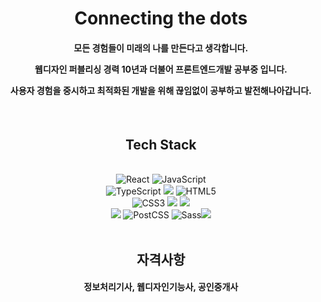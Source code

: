 <h1 align="center">
Connecting the dots
</h1>
<h4 align="center">모든 경험들이 미래의 나를 만든다고 생각합니다.<br/>

웹디자인 퍼블리싱 경력 10년과 더불어 프론트엔드개발 공부중 입니다.<br/>

사용자 경험을 중시하고 최적화된 개발을 위해 끊임없이 공부하고 발전해나아갑니다.</h4>
<br/>

<h2 align="center">Tech Stack</h2>
   <br/>
<div align=center> 
   <img src="https://img.shields.io/badge/React-61DAFB?style=for-the-badge&logo=React&logoColor=black" alt="React"/> <img src="https://img.shields.io/badge/JavaScript-F7DF1E?style=for-the-badge&logo=JavaScript&logoColor=black" alt="JavaScript"/> 
  <br/>
   <img src="https://img.shields.io/badge/TypeScript-3178C6?style=for-the-badge&logo=TypeScript&logoColor=white" alt="TypeScript"/> <img src="https://img.shields.io/badge/Tailwind CSS-06B6D4?style=for-the-badge&logo=Tailwind CSS&logoColor=white"/> <img src="https://img.shields.io/badge/HTML5-E34F26?style=for-the-badge&logo=HTML5&logoColor=white" alt="HTML5"/>
  <br/>
   <img src="https://img.shields.io/badge/CSS3-1572B6?style=for-the-badge&logo=CSS3&logoColor=white" alt="CSS3"/> <img src="https://img.shields.io/badge/Git-F05032?style=for-the-badge&logo=Git&logoColor=white"/> <img src="https://img.shields.io/badge/GitHub-181717?style=for-the-badge&logo=GitHub&logoColor=white"/>
  <br/>
  <img src="https://img.shields.io/badge/Next.js-000000?style=for-the-badge&logo=Next.js&logoColor=white"/> <img src="https://img.shields.io/badge/PostCSS-DD3A0A?style=for-the-badge&logo=PostCSS&logoColor=white" alt="PostCSS"/> <img src="https://img.shields.io/badge/Sass-CC6699?style=for-the-badge&logo=Sass&logoColor=white" alt="Sass"/><img src="https://img.shields.io/badge/Adobe%20Photoshop-31A8FF?style=for-the-badge&logo=Adobe%20Photoshop&logoColor=black"/>
  <br/>
  <br/>
  
<h2>자격사항</h2>
<h4 align="center">정보처리기사, 웹디자인기능사, 공인중개사</h4>

</br>
